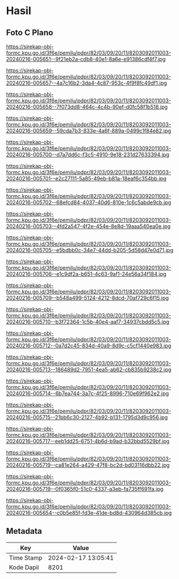 # Hasil

## Foto C Plano

https://sirekap-obj-formc.kpu.go.id/3f6e/pemilu/pdpr/82/03/09/20/11/8203092011003-20240216-005651--9f21eb2a-cdb8-40e1-8a6e-e91386cdf4f7.jpg

https://sirekap-obj-formc.kpu.go.id/3f6e/pemilu/pdpr/82/03/09/20/11/8203092011003-20240216-005657--4a7c16b2-3da4-4c87-953c-4f9f8fc49df1.jpg

https://sirekap-obj-formc.kpu.go.id/3f6e/pemilu/pdpr/82/03/09/20/11/8203092011003-20240216-005658--7f073dd8-464c-4c4b-90ef-d0fc58f1b518.jpg

https://sirekap-obj-formc.kpu.go.id/3f6e/pemilu/pdpr/82/03/09/20/11/8203092011003-20240216-005659--59cda7b3-833e-4a6f-889a-0499c1f84e82.jpg

https://sirekap-obj-formc.kpu.go.id/3f6e/pemilu/pdpr/82/03/09/20/11/8203092011003-20240216-005700--d7a7dd6c-f3c5-4910-9e18-231d27633394.jpg

https://sirekap-obj-formc.kpu.go.id/3f6e/pemilu/pdpr/82/03/09/20/11/8203092011003-20240216-005701--e2c27111-5a85-49eb-b81a-18eaf6c354bb.jpg

https://sirekap-obj-formc.kpu.go.id/3f6e/pemilu/pdpr/82/03/09/20/11/8203092011003-20240216-005702--68efcd84-4037-40d6-810e-1c6c5abde9cb.jpg

https://sirekap-obj-formc.kpu.go.id/3f6e/pemilu/pdpr/82/03/09/20/11/8203092011003-20240216-005703--4fd2a547-4f2e-454e-8e8d-19aaa540ea0e.jpg

https://sirekap-obj-formc.kpu.go.id/3f6e/pemilu/pdpr/82/03/09/20/11/8203092011003-20240216-005705--e5bdbb0c-34e7-44dd-b205-5d58d47e0d71.jpg

https://sirekap-obj-formc.kpu.go.id/3f6e/pemilu/pdpr/82/03/09/20/11/8203092011003-20240216-005706--e1c9df2a-b651-4c63-9af1-24e56a34f184.jpg

https://sirekap-obj-formc.kpu.go.id/3f6e/pemilu/pdpr/82/03/09/20/11/8203092011003-20240216-005709--b548a499-5124-4212-8dcd-70af729c6f15.jpg

https://sirekap-obj-formc.kpu.go.id/3f6e/pemilu/pdpr/82/03/09/20/11/8203092011003-20240216-005710--b3f72364-1c5b-40e4-aaf7-34937cbdd5c5.jpg

https://sirekap-obj-formc.kpu.go.id/3f6e/pemilu/pdpr/82/03/09/20/11/8203092011003-20240216-005712--0a7d2c45-834d-40a9-8d9c-c5cf1440e983.jpg

https://sirekap-obj-formc.kpu.go.id/3f6e/pemilu/pdpr/82/03/09/20/11/8203092011003-20240216-005713--186489d2-7951-4ea5-ab62-cb835b9238c2.jpg

https://sirekap-obj-formc.kpu.go.id/3f6e/pemilu/pdpr/82/03/09/20/11/8203092011003-20240216-005714--6b7ea744-3a7c-4f25-8996-710e69f962e2.jpg

https://sirekap-obj-formc.kpu.go.id/3f6e/pemilu/pdpr/82/03/09/20/11/8203092011003-20240216-005715--21bb6c30-2127-4b92-b131-1795d3d9c956.jpg

https://sirekap-obj-formc.kpu.go.id/3f6e/pemilu/pdpr/82/03/09/20/11/8203092011003-20240216-005717--eeb1dd25-6751-4b6d-b9ad-b32bbd5529bf.jpg

https://sirekap-obj-formc.kpu.go.id/3f6e/pemilu/pdpr/82/03/09/20/11/8203092011003-20240216-005719--ca81e264-a429-47f8-bc2d-bd03116dbb22.jpg

https://sirekap-obj-formc.kpu.go.id/3f6e/pemilu/pdpr/82/03/09/20/11/8203092011003-20240216-005719--0f0365f0-51c0-4337-a3eb-fa735ff691fa.jpg

https://sirekap-obj-formc.kpu.go.id/3f6e/pemilu/pdpr/82/03/09/20/11/8203092011003-20240216-005654--c0b5e85f-fd3e-41de-bd8d-430964d385cb.jpg


## Metadata

| Key        | Value               |
| ---------- | ------------------- |
| Time Stamp | 2024-02-17 13:05:41 |
| Kode Dapil | 8201                |




